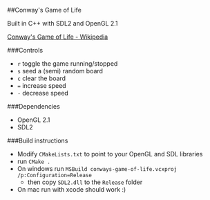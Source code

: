 ##Conway's Game of Life

Built in C++ with SDL2 and OpenGL 2.1

[Conway's Game of Life - Wikipedia](http://en.wikipedia.org/wiki/Conway's_Game_of_Life)

###Controls
- `r` toggle the game running/stopped
- `s` seed a (semi) random board
- `c` clear the board
- `=` increase speed
- `-` decrease speed


###Dependencies
- OpenGL 2.1
- SDL2


###Build instructions
- Modify `CMakeLists.txt` to point to your OpenGL and SDL libraries
- run `CMake .`
- On windows run `MSBuild conways-game-of-life.vcxproj /p:Configuration=Release`
	- then copy `SDL2.dll` to the `Release` folder
- On mac run with xcode should work :)
